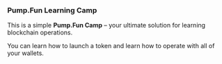 ### Pump.Fun Learning Camp

This is a simple **Pump.Fun Camp** – your ultimate solution for learning blockchain operations.

You can learn how to launch a token and learn how to operate with all of your wallets.
